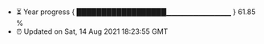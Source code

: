 - ⏳ Year progress { ██████████████████▁▁▁▁▁▁▁▁▁▁▁▁ } 61.85 %
- ⏰ Updated on Sat, 14 Aug 2021 18:23:55 GMT

